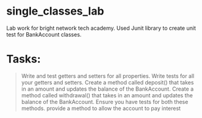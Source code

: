 # single_classes_lab

Lab work for bright network tech academy. Used Junit library to create unit test for BankAccount classes.

# Tasks:
> Write and test getters and setters for all properties.
> Write tests for all your getters and setters.
> Create a method called deposit() that takes in an amount and updates the balance of the BankAccount.
> Create a method called withdrawal() that takes in an amount and updates the balance of the BankAccount.
> Ensure you have tests for both these methods.
  provide a method to allow the account to pay interest
